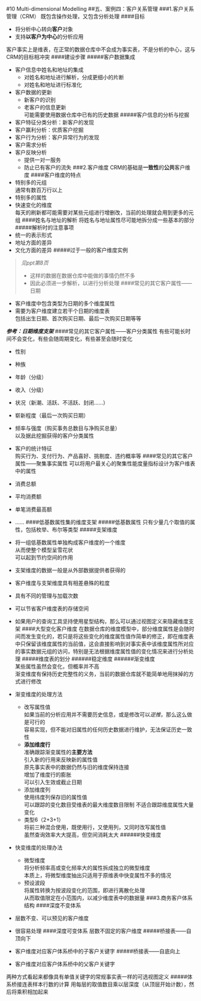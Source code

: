 #10 Multi-dimensional Modelling
##五、案例四：客户关系管理
###1.客户关系管理（CRM）
既包含操作处理，又包含分析处理
####目标
* 将分析中心转向**客户**对象
* 支持**以客户为中心**的分析应用

客户事实上是维表，在正常的数据仓库中不会成为事实表，不是分析的中心，这与CRM的目标相冲突
####建设步骤
#####客户数据集成
* 客户信息中姓名和地址的集成
	* 对姓名和地址进行解析，分成更细小的片断
	* 对姓名和地址进行标准化
* 客户数据的更新
	* 新客户的识别
	* 老客户的信息更新  
	可能需要使用数据仓库中已有的历史数据
#####客户信息的分析与挖掘
* 客户特征分类分析：新客户的发现
* 客户赢利分析：优质客户挖掘
* 客户行为分析：客户异常行为的发现
* 客户需求分析
* 客户反映分析
	* 提供一对一服务
	* 防止已有客户的流失
###2.客户维度
CRM的基础是**一致性**的**公共**客户维度
####客户维度的特点
* 特别多的元组  
通常有数百万行以上
* 特别多的属性
* 快速变化的维度  
每天的刷新都可能需要对某些元组进行增删改，当前的处理就会用到更多的元组
####姓名与地址的解析
将姓名与地址属性尽可能地拆分成一些基本的部分
#####解析时的注意事项
* 统一的表示形式
* 地址方面的差异
* 文化方面的差异
#####过于一般的客户维度实例
> *见ppt第8页*
> 
> * 这样的数据在数据仓库中能做的事情仍然不多
> * 因此必须进一步解析，以进行分析处理
####常见的其它客户属性——日期
* 客户维度中包含类型为日期的多个维度属性
* 需要为客户维度建立若干个日期的维度表  
包括出生日期、首次购买日期、最后一次购买日期等等

***参考：日期维度支架***
####常见的其它客户属性——客户分类属性
有些可能长时间不会变化，有些会随周期变化，有些甚至会随时变化

* 性别
* 种族
* 年龄（分级）
* 收入（分级）
* 状况（新潮、活跃、不活跃、封闭……）
* 崭新程度（最后一次购买日期）
* 频率与强度（购买事务总数目与净购买总量）  
以及据此挖掘获得的客户分类属性
* 客户的统计特征  
购买行为、支付行为、产品喜好、挑剔度、违约概率等
####常见的其它客户属性——聚集事实属性
可以将用户最关心的聚集性能度量指标设计为客户维表中的属性

* 消费总额
* 平均消费额
* 单笔消费最高额
* ……
####低基数属性集的维度支架
#####低基数属性
只有少量几个取值的属性，包括枚举、布尔等类型
#####支架维度
* 将一组低基数属性单独构成客户维度的一个维度  
从而使整个模型呈雪花状  
可以起到节约空间的作用  
* 支架维度的数据一般是从外部数据提供者获得的
* 客户维度与支架维度具有相差悬殊的粒度
* 具有不同的管理与加载次数
* 可以节省客户维度表的存储空间
* 如果用户的查询工具坚持使用星型结构，那么可以通过视图定义来隐藏维度支架
####大型变化客户维度
在数据仓库的维度模型中，部分维度属性是会随时间而发生变化的，若只是将这些变化的维度属性值作简单的修正，即在维度表中只保留该维度属性的当前值，这会直接影响到对事实表中该维度属性所对应的事实数据元组的访问，特别是无法根据维度属性值的变化情况来进行分析处理
#####维度表的划分
######稳定维度
######渐变维度  
某些属性虽然会变化，但概率并不高  
渐变维度有保持历史完整性的义务，当前的数据仓库就不能简单地用抹掉的方式进行修改

* 渐变维度的处理方法
	* 改写属性值  
	如果当前的分析应用并不需要历史信息，或是修改可以*逆推*，那么这么做是可行的  
	容易实现，但不能对旧属性的任何历史数据进行维护，无法保证历史一致性
	* **添加维度行**  
	准确跟踪渐变属性的**主要方法**  
	引入新的行用来反映新的属性值  
	原先事实表中的数据仍然与旧的维度保持连接  
	增加了维度行的膨胀  
	可以引入生效或截止日期
	* 添加维度列  
	使用纬度列保存旧的属性值  
	可以跟踪的变化数目受维表的最大维度数目限制
	不适合跟踪维度属性大量变化
	* 类型6（2+3+1）  
	将前三种混合使用，既使用行，又使用列，又同时改写属性值  
	虽然查询效率大大提高，但空间消耗太大
######快变维度
* 快变维度的处理办法
	* 微型维度  
	将分析频率高或变化频率大的属性拆成独立的微型维度  
	本质上，将微型维度抽出只适用于原维表中快变属性不多的情况
	* 预设波段  
	将属性转换为按波段变化的范围，即进行离散化处理  
	从而取值限定在小范围内，以减少维度表中的数据量
###3.商务客户体系结构
####深度不变体系
* 层数不变、可以预见的客户维度
* 很容易处理
####深度可变体系
层数不固定的客户维度
#####桥接表——自顶向下
* 客户维度对应客户体系桥中的子客户关键字
#####桥接表——自底向上
* 客户维度对应客户体系桥中的父客户关键字

两种方式看起来都像具有单值关键字的常规事实表一样的可选视图定义
#####体系桥接连表样本行数的计算
	用每层的取值数目乘以层深度（从顶层开始计数），然后将乘积相加起来